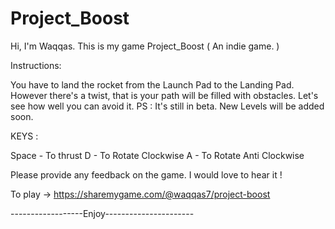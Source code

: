 # Project_Boost

Hi, I'm Waqqas. 
This is my game Project_Boost ( An indie game. )

Instructions:

You have to land the rocket from the Launch Pad to the Landing Pad.
However there's a twist,  that is your path will be filled with obstacles. 
Let's see how well you can avoid it.
PS : It's still in beta. New Levels will be added soon.

KEYS :

Space - To thrust
D - To Rotate Clockwise
A - To Rotate Anti Clockwise

Please provide any feedback on the game. I would love to hear it !

To play -> https://sharemygame.com/@waqqas7/project-boost

------------------Enjoy----------------------
